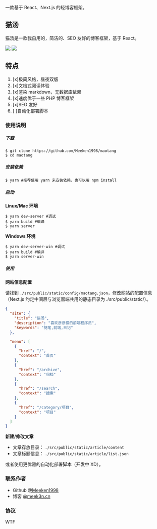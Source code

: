 一款基于 React、Next.js 的轻博客框架。

## 猫汤

猫汤是一款我自用的，简洁的、SEO 友好的博客框架，基于 React。

[![][1]](https://github.com/Meeken1998/furazy-spider)
[![][2]](https://maotang.meek3n.cn)

## 特点

1. [x]极简风格，昼夜双版
2. [x]文档式阅读体验
3. [x]渲染 markdown，无数据库依赖
4. [x]速度优于一些 PHP 博客框架
5. [x]SEO 友好
6. [ ]自动化部署脚本

### 使用说明

##### 下载

```shell
$ git clone https://github.com/Meeken1998/maotang
$ cd maotang
```

##### 安装依赖

```shell
$ yarn #推荐使用 yarn 来安装依赖，也可以用 npm install
```

##### 启动

**Linux/Mac 环境**

```shell
$ yarn dev-server #调试
$ yarn build #编译
$ yarn server
```

**Windows 环境**

```shell
$ yarn dev-server-win #调试
$ yarn build #编译
$ yarn server-win
```

##### 使用

**网站信息配置**

请找到 `./src/public/static/config/maotang.json`，修改网站的配置信息（Next.js 约定中间层与浏览器端共用的静态目录为 ./src/public/static/）。

```json
{
  "site": {
    "title": "猫汤",
    "description": "喜欢彦彦猫的前端程序员",
    "keywords": "随笔,前端,日记"
  },

  "menu": [
    {
      "href": "/",
      "context": "首页"
    },
    {
      "href": "/archive",
      "context": "归档"
    },
    {
      "href": "/search",
      "context": "搜索"
    },
    {
      "href": "/category/项目",
      "context": "项目"
    }
  ]
}
```

**新建/修改文章**

- 文章存放目录： `./src/public/static/article/content`
- 文章标题信息： `./src/public/static/article/list.json`

或者使用更优雅的自动化部署脚本（开发中 XD）。

### 联系作者

- Github [@Meeken1998](https://github.com/Meeken1998)
- 博客 [@meek3n.cn](https://meek3n.cn)

### 协议

WTF

[1]: https://img.shields.io/github/license/meeken1998/maotang
[2]: https://img.shields.io/badge/site-%E6%BC%94%E7%A4%BA-red
